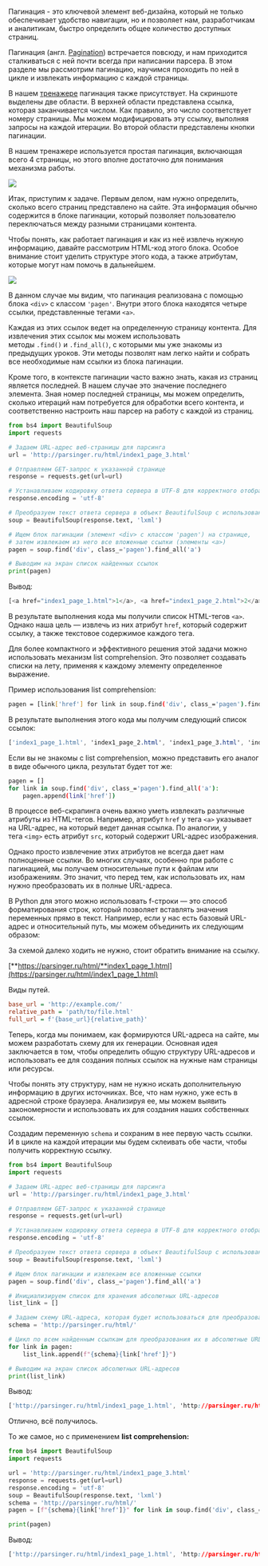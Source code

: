 Пагинация - это ключевой элемент веб-дизайна, который не только обеспечивает удобство навигации, но и позволяет нам, разработчикам и аналитикам, быстро определить общее количество доступных страниц.

Пагинация (англ. [Pagination](https://en.wikipedia.org/wiki/Pagination)) встречается повсюду, и нам приходится сталкиваться с ней почти всегда при написании парсера. В этом разделе мы рассмотрим пагинацию, научимся проходить по ней в цикле и извлекать информацию с каждой страницы.

В нашем [тренажере](http://parsinger.ru/legal/html/index1_page_1.html) пагинация также присутствует. На скриншоте выделены две области. В верхней области представлена ссылка, которая заканчивается числом. Как правило, это число соответствует номеру страницы. Мы можем модифицировать эту ссылку, выполняя запросы на каждой итерации. Во второй области представлены кнопки пагинации.

В нашем тренажере используется простая пагинация, включающая всего 4 страницы, но этого вполне достаточно для понимания механизма работы.

![](https://ucarecdn.com/7be27ac9-a7e5-4c5c-bf58-fba1304e0957/)

Итак, приступим к задаче. Первым делом, нам нужно определить, сколько всего страниц представлено на сайте. Эта информация обычно содержится в блоке пагинации, который позволяет пользователю переключаться между разными страницами контента.

Чтобы понять, как работает пагинация и как из неё извлечь нужную информацию, давайте рассмотрим HTML-код этого блока. Особое внимание стоит уделить структуре этого кода, а также атрибутам, которые могут нам помочь в дальнейшем.

![](https://ucarecdn.com/1f30ecbd-795e-46c7-b987-5cbefcc6689f/)

В данном случае мы видим, что пагинация реализована с помощью блока `<div>` с классом `'pagen'`. Внутри этого блока находятся четыре ссылки, представленные тегами `<a>`.

Каждая из этих ссылок ведет на определенную страницу контента. Для извлечения этих ссылок мы можем использовать методы `.find()` и `.find_all()`, с которыми мы уже знакомы из предыдущих уроков. Эти методы позволят нам легко найти и собрать все необходимые нам ссылки из блока пагинации.

Кроме того, в контексте пагинации часто важно знать, какая из страниц является последней. В нашем случае это значение последнего элемента. Зная номер последней страницы, мы можем определить, сколько итераций нам потребуется для обработки всего контента, и соответственно настроить наш парсер на работу с каждой из страниц.

```python
from bs4 import BeautifulSoup
import requests

# Задаем URL-адрес веб-страницы для парсинга
url = 'http://parsinger.ru/html/index1_page_3.html'

# Отправляем GET-запрос к указанной странице
response = requests.get(url=url)

# Устанавливаем кодировку ответа сервера в UTF-8 для корректного отображения текста на кириллице
response.encoding = 'utf-8'

# Преобразуем текст ответа сервера в объект BeautifulSoup с использованием парсера 'lxml'
soup = BeautifulSoup(response.text, 'lxml')

# Ищем блок пагинации (элемент <div> с классом 'pagen') на странице, 
# затем извлекаем из него все вложенные ссылки (элементы <a>)
pagen = soup.find('div', class_='pagen').find_all('a')

# Выводим на экран список найденных ссылок
print(pagen)
```

Вывод:

```javascript
[<a href="index1_page_1.html">1</a>, <a href="index1_page_2.html">2</a>, <a href="index1_page_3.html">3</a>, <a href="index1_page_4.html">4</a>]
```

В результате выполнения кода мы получили список HTML-тегов `<a>`. Однако наша цель — извлечь из них атрибут `href`, который содержит ссылку, а также текстовое содержимое каждого тега.

Для более компактного и эффективного решения этой задачи можно использовать механизм list comprehension. Это позволяет создавать списки на лету, применяя к каждому элементу определенное выражение.

Пример использования list comprehension:

```bash
pagen = [link['href'] for link in soup.find('div', class_='pagen').find_all('a')]
```

В результате выполнения этого кода мы получим следующий список ссылок:

```css
['index1_page_1.html', 'index1_page_2.html', 'index1_page_3.html', 'index1_page_4.html']
```

Если вы не знакомы с list comprehension, можно представить его аналог в виде обычного цикла, результат будет тот же:

```bash
pagen = []
for link in soup.find('div', class_='pagen').find_all('a'):
    pagen.append(link['href'])
```

В процессе веб-скрапинга очень важно уметь извлекать различные атрибуты из HTML-тегов. Например, атрибут `href` у тега `<a>` указывает на URL-адрес, на который ведет данная ссылка. По аналогии, у тега `<img>` есть атрибут `src`, который содержит URL-адрес изображения.

Однако просто извлечение этих атрибутов не всегда дает нам полноценные ссылки. Во многих случаях, особенно при работе с пагинацией, мы получаем относительные пути к файлам или изображениям. Это значит, что перед тем, как использовать их, нам нужно преобразовать их в полные URL-адреса.

В Python для этого можно использовать f-строки — это способ форматирования строк, который позволяет вставлять значения переменных прямо в текст. Например, если у нас есть базовый URL-адрес и относительный путь, мы можем объединить их следующим образом:

За схемой далеко ходить не нужно, стоит обратить внимание на ссылку.

[**https://parsinger.ru/html/**index1_page_1.html](https://parsinger.ru/html/index1_page_1.html)

Виды путей.

```ini
base_url = 'http://example.com/'
relative_path = 'path/to/file.html'
full_url = f'{base_url}{relative_path}'
```

Теперь, когда мы понимаем, как формируются URL-адреса на сайте, мы можем разработать схему для их генерации. Основная идея заключается в том, чтобы определить общую структуру URL-адресов и использовать ее для создания полных ссылок на нужные нам страницы или ресурсы.

Чтобы понять эту структуру, нам не нужно искать дополнительную информацию в других источниках. Все, что нам нужно, уже есть в адресной строке браузера. Анализируя ее, мы можем выявить закономерности и использовать их для создания наших собственных ссылок.

Создадим переменную `schema` и сохраним в нее первую часть ссылки. И в цикле на каждой итерации мы будем склеивать обе части, чтобы получить корректную ссылку.

```python
from bs4 import BeautifulSoup
import requests

# Задаем URL-адрес веб-страницы для парсинга
url = 'http://parsinger.ru/html/index1_page_3.html'

# Отправляем GET-запрос к указанной странице
response = requests.get(url=url)

# Устанавливаем кодировку ответа сервера в UTF-8 для корректного отображения текста на кириллице
response.encoding = 'utf-8'

# Преобразуем текст ответа сервера в объект BeautifulSoup с использованием парсера 'lxml'
soup = BeautifulSoup(response.text, 'lxml')

# Ищем блок пагинации и извлекаем все вложенные ссылки
pagen = soup.find('div', class_='pagen').find_all('a')

# Инициализируем список для хранения абсолютных URL-адресов
list_link = []

# Задаем схему URL-адреса, которая будет использоваться для преобразования относительных путей в абсолютные URL
schema = 'http://parsinger.ru/html/'

# Цикл по всем найденным ссылкам для преобразования их в абсолютные URL-адреса
for link in pagen:
    list_link.append(f"{schema}{link['href']}")

# Выводим на экран список абсолютных URL-адресов
print(list_link)
```

Вывод:

```css
['http://parsinger.ru/html/index1_page_1.html', 'http://parsinger.ru/html/index1_page_2.html', 'http://parsinger.ru/html/index1_page_3.html', 'http://parsinger.ru/html/index1_page_4.html']
```

Отлично, всё получилось. 

То же самое, но с применением **list comprehension:**

```python
from bs4 import BeautifulSoup
import requests

url = 'http://parsinger.ru/html/index1_page_3.html'
response = requests.get(url=url)
response.encoding = 'utf-8'
soup = BeautifulSoup(response.text, 'lxml')
schema = 'http://parsinger.ru/html/'
pagen = [f"{schema}{link['href']}" for link in soup.find('div', class_='pagen').find_all('a')]

print(pagen)
```

Вывод:

```css
['http://parsinger.ru/html/index1_page_1.html', 'http://parsinger.ru/html/index1_page_2.html', 'http://parsinger.ru/html/index1_page_3.html', 'http://parsinger.ru/html/index1_page_4.html']
```